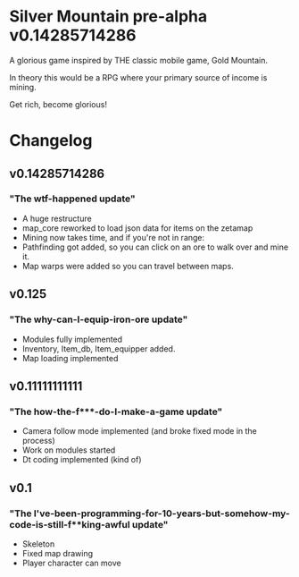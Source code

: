 # Silver Mountain pre-alpha v0.14285714286
A glorious game inspired by THE classic mobile game, Gold Mountain.

In theory this would be a RPG where your primary source of income is mining.

Get rich, become glorious!

# Changelog
## v0.14285714286 
### "The wtf-happened update"
- A huge restructure
- map_core reworked to load json data for items on the zetamap
- Mining now takes time, and if you're not in range:
- Pathfinding got added, so you can click on an ore to walk over and mine it.
- Map warps were added so you can travel between maps.

## v0.125 
### "The why-can-I-equip-iron-ore update"
- Modules fully implemented
- Inventory, Item_db, Item_equipper added.
- Map loading implemented

## v0.11111111111 
### "The how-the-f***-do-I-make-a-game update"
- Camera follow mode implemented (and broke fixed mode in the process)
- Work on modules started
- Dt coding implemented (kind of)

## v0.1 
### "The I've-been-programming-for-10-years-but-somehow-my-code-is-still-f**king-awful update"
- Skeleton
- Fixed map drawing
- Player character can move
